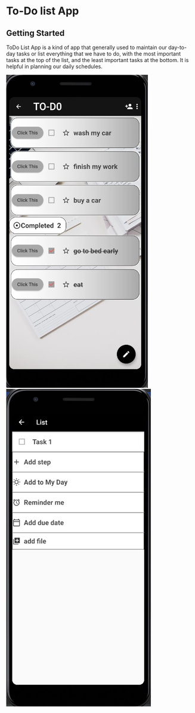 # To-Do list App


## Getting Started

ToDo List App is a kind of app that generally used to maintain our day-to-day tasks or list everything that we have to do, with the most important tasks at the top of the list, and the least important tasks at the bottom. It is helpful in planning our daily schedules.


![ScreenShot](assets/images/screen-1.jpg)![ScreenShot](assets/images/screen-2.jpg)